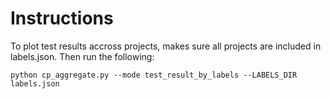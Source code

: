 # Instructions

To plot test results accross projects, makes sure all projects are included in labels.json.
Then run the following:

```
python cp_aggregate.py --mode test_result_by_labels --LABELS_DIR labels.json
```